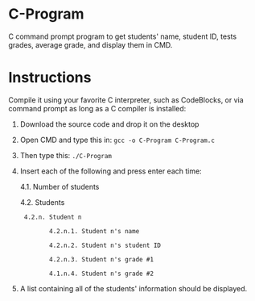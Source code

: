 # C-Program
C command prompt program to get students' name, student ID, tests grades, average grade, and display them in CMD.

# Instructions
Compile it using your favorite C interpreter, such as CodeBlocks, or via command prompt as long as a C compiler is installed:

1. Download the source code and drop it on the desktop

2. Open CMD and type this in:
```gcc -o C-Program C-Program.c```

3. Then type this:
```./C-Program```

4. Insert each of the following and press enter each time:

   4.1. Number of students
   
   4.2. Students
   
        4.2.n. Student n
        
               4.2.n.1. Student n's name
        
               4.2.n.2. Student n's student ID
        
               4.2.n.3. Student n's grade #1
        
               4.1.n.4. Student n's grade #2

5. A list containing all of the students' information should be displayed.
